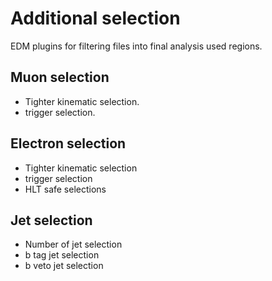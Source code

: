 # Additional selection
EDM plugins for filtering files into final analysis used regions.


## Muon selection

* Tighter kinematic selection.
* trigger selection.

## Electron selection

* Tighter kinematic selection
* trigger selection
* HLT safe selections

## Jet selection

* Number of jet selection
* b tag jet selection
* b veto jet selection
